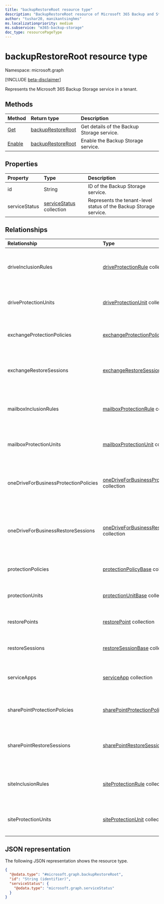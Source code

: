 ```yaml
---
title: "backupRestoreRoot resource type"
description: "BackupRestoreRoot resource of Microsoft 365 Backup and Storage"
author: "tushar20, manikantsinghms"
ms.localizationpriority: medium
ms.subservice: "m365-backup-storage"
doc_type: resourcePageType
---
```


# backupRestoreRoot resource type

Namespace: microsoft.graph

[!INCLUDE [beta-disclaimer](../../includes/beta-disclaimer.md)]

Represents the Microsoft 365 Backup Storage service in a tenant.

## Methods

|Method|Return type|Description|
|:---|:---|:---|
|[Get](../api/backuprestoreroot-get.md)|[backupRestoreRoot](../resources/backuprestoreroot.md)|Get details of the Backup Storage service.|
|[Enable](../api/backuprestoreroot-enable.md)|[backupRestoreRoot](../resources/backuprestoreroot.md)|Enable the Backup Storage service.|

## Properties

|Property|Type|Description|
|:---|:---|:---|
|id|String|ID of the Backup Storage service.|
|serviceStatus|[serviceStatus](../resources/servicestatus.md) collection|Represents the tenant-level status of the Backup Storage service.|

## Relationships

|Relationship|Type|Description|
|:---|:---|:---|
|driveInclusionRules|[driveProtectionRule](../resources/driveprotectionrule.md) collection|The list of drive inclusion rules applied to the tenant.|
|driveProtectionUnits|[driveProtectionUnit](../resources/driveprotectionunit.md) collection|The list of drive protection units in the tenant.|
|exchangeProtectionPolicies|[exchangeProtectionPolicy](../resources/exchangeprotectionpolicy.md) collection|The list of Exchange protection policies in the tenant.|
|exchangeRestoreSessions|[exchangeRestoreSession](../resources/exchangerestoresession.md) collection|The list of Exchange restore sessions available in the tenant.|
|mailboxInclusionRules|[mailboxProtectionRule](../resources/mailboxprotectionrule.md) collection|The list of mailbox inclusion rules applied to the tenant.|
|mailboxProtectionUnits|[mailboxProtectionUnit](../resources/mailboxprotectionunit.md) collection|The list of mailbox protection units in the tenant.|
|oneDriveForBusinessProtectionPolicies|[oneDriveForBusinessProtectionPolicy](../resources/onedriveforbusinessprotectionpolicy.md) collection|The list of OneDrive for Business protection policies in the tenant.|
|oneDriveForBusinessRestoreSessions|[oneDriveForBusinessRestoreSession](../resources/onedriveforbusinessrestoresession.md) collection|The list of OneDrive for Business restore sessions available in the tenant.|
|protectionPolicies|[protectionPolicyBase](../resources/protectionpolicybase.md) collection|List of protection policies in the tenant.|
|protectionUnits|[protectionUnitBase](../resources/protectionunitbase.md) collection|List of protection units in the tenant.|
|restorePoints|[restorePoint](../resources/restorepoint.md) collection|List of restore points in the tenant.|
|restoreSessions|[restoreSessionBase](../resources/restoresessionbase.md) collection|List of restore sessions in the tenant.|
|serviceApps|[serviceApp](../resources/serviceapp.md) collection|List of Backup Storage apps in the tenant.|
|sharePointProtectionPolicies|[sharePointProtectionPolicy](../resources/sharepointprotectionpolicy.md) collection|The list of SharePoint protection policies in the tenant.|
|sharePointRestoreSessions|[sharePointRestoreSession](../resources/sharepointrestoresession.md) collection|The list of SharePoint restore sessions available in the tenant.|
|siteInclusionRules|[siteProtectionRule](../resources/siteprotectionrule.md) collection|The list of site inclusion rules applied to the tenant.|
|siteProtectionUnits|[siteProtectionUnit](../resources/siteprotectionunit.md) collection|The list of site protection units in the tenant.|

## JSON representation

The following JSON representation shows the resource type.
<!-- {
  "blockType": "resource",
  "keyProperty": "id",
  "@odata.type": "microsoft.graph.backupRestoreRoot",
  "baseType": "microsoft.graph.entity",
  "openType": false
}
-->
``` json
{
  "@odata.type": "#microsoft.graph.backupRestoreRoot",
  "id": "String (identifier)",
  "serviceStatus": {
    "@odata.type": "microsoft.graph.serviceStatus"
  }
}
```
